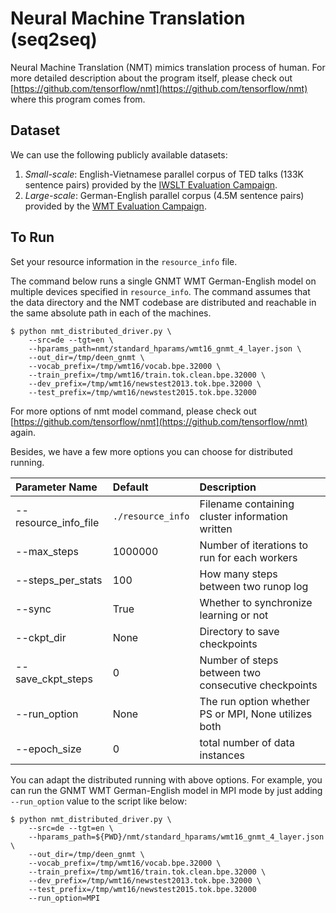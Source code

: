 # Neural Machine Translation (seq2seq)

Neural Machine Translation (NMT) mimics translation process of human. For more detailed description about the program itself, please check out [https://github.com/tensorflow/nmt](https://github.com/tensorflow/nmt) where this program comes from.

## Dataset

We can use the following publicly available datasets:

1. *Small-scale*: English-Vietnamese parallel corpus of TED talks (133K sentence
   pairs) provided by
   the
   [IWSLT Evaluation Campaign](https://sites.google.com/site/iwsltevaluation2015/).
1. *Large-scale*: German-English parallel corpus (4.5M sentence pairs) provided
   by the [WMT Evaluation Campaign](http://www.statmt.org/wmt16/translation-task.html).
   
## To Run

Set your resource information in the `resource_info` file.

The command below runs a single GNMT WMT German-English model on multiple devices specified in `resource_info`. The command assumes that the data directory and the NMT codebase are distributed and reachable in the same absolute path in each of the machines.


```
$ python nmt_distributed_driver.py \ 
    --src=de --tgt=en \
    --hparams_path=nmt/standard_hparams/wmt16_gnmt_4_layer.json \
    --out_dir=/tmp/deen_gnmt \
    --vocab_prefix=/tmp/wmt16/vocab.bpe.32000 \
    --train_prefix=/tmp/wmt16/train.tok.clean.bpe.32000 \
    --dev_prefix=/tmp/wmt16/newstest2013.tok.bpe.32000 \
    --test_prefix=/tmp/wmt16/newstest2015.tok.bpe.32000
```

For more options of nmt model command, please check out [https://github.com/tensorflow/nmt](https://github.com/tensorflow/nmt) again.

Besides, we have a few more options you can choose for distributed running.

| Parameter Name       |  Default            	| Description |
| :------------------- |:-----------------------| :-----------|
| --resource_info_file | `./resource_info`	    | Filename containing cluster information written |
| --max_steps 		   | 1000000    		    | Number of iterations to run for each workers |
| --steps_per_stats 	   | 100  		    		| How many steps between two runop log |
| --sync          	   | True  	 				| Whether to synchronize learning or not |
| --ckpt_dir           | None                   | Directory to save checkpoints |
| --save_ckpt_steps    | 0						| Number of steps between two consecutive checkpoints |
| --run_option		   | None					| The run option whether PS or MPI, None utilizes both |
| --epoch_size 		   | 0						| total number of data instances |

You can adapt the distributed running with above options. For example, you can run the GNMT WMT German-English model in MPI mode by just adding `--run_option` value to the script like below:

```
$ python nmt_distributed_driver.py \ 
    --src=de --tgt=en \
    --hparams_path=${PWD}/nmt/standard_hparams/wmt16_gnmt_4_layer.json \
    --out_dir=/tmp/deen_gnmt \
    --vocab_prefix=/tmp/wmt16/vocab.bpe.32000 \
    --train_prefix=/tmp/wmt16/train.tok.clean.bpe.32000 \
    --dev_prefix=/tmp/wmt16/newstest2013.tok.bpe.32000 \
    --test_prefix=/tmp/wmt16/newstest2015.tok.bpe.32000
    --run_option=MPI 
```
